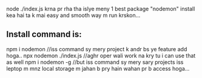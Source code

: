 <!-- Ab mai jb b node ki kisi file ko run krna hai tu bar bar mjy -->

node ./index.js krna pr rha tha islye meny 1 best package "nodemon" install kea hai ta k mai easy and smooth way m run krskon...

## Install command is:

npm i nodemon               //iss command sy mery project k andr bs ye feature add hoga..
npx nodemon ./index.js      //aghr oper wali work na kry tu i can use that as well
npm i nodemon -g            //but iss command sy mery sary projects iss leptop m mnz local storage  m jahan b pry hain wahan pr b access hoga...
